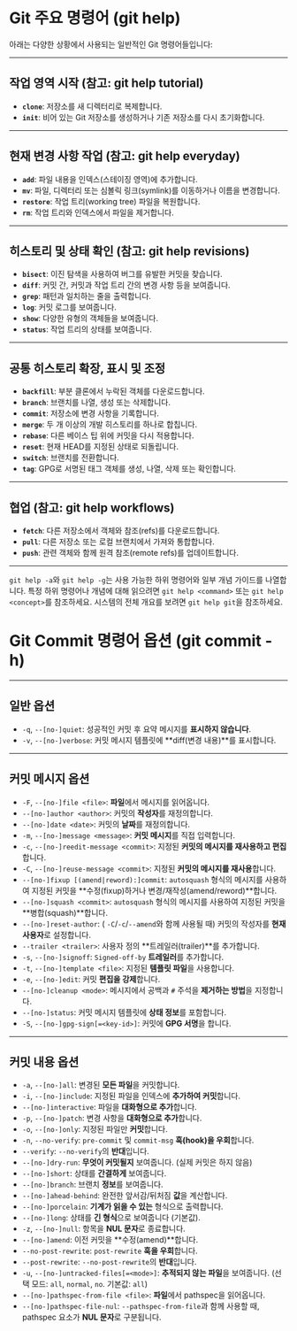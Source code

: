 # Git 주요 명령어 (git help)

아래는 다양한 상황에서 사용되는 일반적인 Git 명령어들입니다:

---

## 작업 영역 시작 (참고: git help tutorial)

* **`clone`**: 저장소를 새 디렉터리로 복제합니다.
* **`init`**: 비어 있는 Git 저장소를 생성하거나 기존 저장소를 다시 초기화합니다.

---

## 현재 변경 사항 작업 (참고: git help everyday)

* **`add`**: 파일 내용을 인덱스(스테이징 영역)에 추가합니다.
* **`mv`**: 파일, 디렉터리 또는 심볼릭 링크(symlink)를 이동하거나 이름을 변경합니다.
* **`restore`**: 작업 트리(working tree) 파일을 복원합니다.
* **`rm`**: 작업 트리와 인덱스에서 파일을 제거합니다.

---

## 히스토리 및 상태 확인 (참고: git help revisions)

* **`bisect`**: 이진 탐색을 사용하여 버그를 유발한 커밋을 찾습니다.
* **`diff`**: 커밋 간, 커밋과 작업 트리 간의 변경 사항 등을 보여줍니다.
* **`grep`**: 패턴과 일치하는 줄을 출력합니다.
* **`log`**: 커밋 로그를 보여줍니다.
* **`show`**: 다양한 유형의 객체들을 보여줍니다.
* **`status`**: 작업 트리의 상태를 보여줍니다.

---

## 공통 히스토리 확장, 표시 및 조정

* **`backfill`**: 부분 클론에서 누락된 객체를 다운로드합니다.
* **`branch`**: 브랜치를 나열, 생성 또는 삭제합니다.
* **`commit`**: 저장소에 변경 사항을 기록합니다.
* **`merge`**: 두 개 이상의 개발 히스토리를 하나로 합칩니다.
* **`rebase`**: 다른 베이스 팁 위에 커밋을 다시 적용합니다.
* **`reset`**: 현재 HEAD를 지정된 상태로 되돌립니다.
* **`switch`**: 브랜치를 전환합니다.
* **`tag`**: GPG로 서명된 태그 객체를 생성, 나열, 삭제 또는 확인합니다.

---

## 협업 (참고: git help workflows)

* **`fetch`**: 다른 저장소에서 객체와 참조(refs)를 다운로드합니다.
* **`pull`**: 다른 저장소 또는 로컬 브랜치에서 가져와 통합합니다.
* **`push`**: 관련 객체와 함께 원격 참조(remote refs)를 업데이트합니다.

---

`git help -a`와 `git help -g`는 사용 가능한 하위 명령어와 일부 개념 가이드를 나열합니다. 특정 하위 명령어나 개념에 대해 읽으려면 `git help <command>` 또는 `git help <concept>`를 참조하세요. 시스템의 전체 개요를 보려면 `git help git`을 참조하세요.

# Git Commit 명령어 옵션 (git commit -h)

---

## 일반 옵션

* `-q`, `--[no-]quiet`: 성공적인 커밋 후 요약 메시지를 **표시하지 않습니다**.
* `-v`, `--[no-]verbose`: 커밋 메시지 템플릿에 **diff(변경 내용)**를 표시합니다.

---

## 커밋 메시지 옵션

* `-F`, `--[no-]file <file>`: **파일**에서 메시지를 읽어옵니다.
* `--[no-]author <author>`: 커밋의 **작성자**를 재정의합니다.
* `--[no-]date <date>`: 커밋의 **날짜**를 재정의합니다.
* `-m`, `--[no-]message <message>`: **커밋 메시지**를 직접 입력합니다.
* `-c`, `--[no-]reedit-message <commit>`: 지정된 **커밋의 메시지를 재사용하고 편집**합니다.
* `-C`, `--[no-]reuse-message <commit>`: 지정된 **커밋의 메시지를 재사용**합니다.
* `--[no-]fixup [(amend|reword):]commit`: `autosquash` 형식의 메시지를 사용하여 지정된 커밋을 **수정(fixup)하거나 변경/재작성(amend/reword)**합니다.
* `--[no-]squash <commit>`: `autosquash` 형식의 메시지를 사용하여 지정된 커밋을 **병합(squash)**합니다.
* `--[no-]reset-author`: ( `-C`/`-c`/`--amend`와 함께 사용될 때) 커밋의 작성자를 **현재 사용자**로 설정합니다.
* `--trailer <trailer>`: 사용자 정의 **트레일러(trailer)**를 추가합니다.
* `-s`, `--[no-]signoff`: `Signed-off-by` **트레일러**를 추가합니다.
* `-t`, `--[no-]template <file>`: 지정된 **템플릿 파일**을 사용합니다.
* `-e`, `--[no-]edit`: 커밋 **편집을 강제**합니다.
* `--[no-]cleanup <mode>`: 메시지에서 공백과 `#` 주석을 **제거하는 방법**을 지정합니다.
* `--[no-]status`: 커밋 메시지 템플릿에 **상태 정보**를 포함합니다.
* `-S`, `--[no-]gpg-sign[=<key-id>]`: 커밋에 **GPG 서명**을 합니다.

---

## 커밋 내용 옵션

* `-a`, `--[no-]all`: 변경된 **모든 파일**을 커밋합니다.
* `-i`, `--[no-]include`: 지정된 파일을 인덱스에 **추가하여 커밋**합니다.
* `--[no-]interactive`: 파일을 **대화형으로 추가**합니다.
* `-p`, `--[no-]patch`: 변경 사항을 **대화형으로 추가**합니다.
* `-o`, `--[no-]only`: 지정된 파일만 **커밋**합니다.
* `-n`, `--no-verify`: `pre-commit` 및 `commit-msg` **훅(hook)을 우회**합니다.
* `--verify`: `--no-verify`의 **반대**입니다.
* `--[no-]dry-run`: **무엇이 커밋될지** 보여줍니다. (실제 커밋은 하지 않음)
* `--[no-]short`: 상태를 **간결하게** 보여줍니다.
* `--[no-]branch`: 브랜치 **정보**를 보여줍니다.
* `--[no-]ahead-behind`: 완전한 앞서감/뒤처짐 **값**을 계산합니다.
* `--[no-]porcelain`: **기계가 읽을 수 있는** 형식으로 출력합니다.
* `--[no-]long`: 상태를 **긴 형식**으로 보여줍니다 (기본값).
* `-z`, `--[no-]null`: 항목을 **NUL 문자**로 종료합니다.
* `--[no-]amend`: 이전 커밋을 **수정(amend)**합니다.
* `--no-post-rewrite`: `post-rewrite` **훅을 우회**합니다.
* `--post-rewrite`: `--no-post-rewrite`의 **반대**입니다.
* `-u`, `--[no-]untracked-files[=<mode>]`: **추적되지 않는 파일**을 보여줍니다. (선택 모드: `all`, `normal`, `no`. 기본값: `all`)
* `--[no-]pathspec-from-file <file>`: **파일**에서 pathspec을 읽어옵니다.
* `--[no-]pathspec-file-nul`: `--pathspec-from-file`과 함께 사용할 때, pathspec 요소가 **NUL 문자**로 구분됩니다.